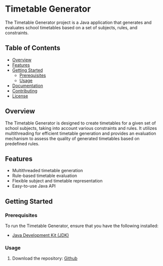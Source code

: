 # Timetable Generator

The Timetable Generator project is a Java application that generates and evaluates school timetables based on a set of
subjects, rules, and constraints.

## Table of Contents

- [Overview](#overview)
- [Features](#features)
- [Getting Started](#getting-started)
    - [Prerequisites](#prerequisites)
    - [Usage](#usage)
- [Documentation](#documentation)
- [Contributing](#contributing)
- [License](#license)

## Overview

The Timetable Generator is designed to create timetables for a given set of school subjects, taking into account various
constraints and rules. It utilizes multithreading for efficient timetable generation and provides an evaluation
mechanism to assess the quality of generated timetables based on predefined rules.

## Features

- Multithreaded timetable generation
- Rule-based timetable evaluation
- Flexible subject and timetable representation
- Easy-to-use Java API

## Getting Started

### Prerequisites

To run the Timetable Generator, ensure that you have the following installed:

- [Java Development Kit (JDK)](https://www.oracle.com/java/technologies/javase-downloads.html)

### Usage

1. Download the repository:
   [Github](https://www.oracle.com/java/technologies/javase-downloads.html)

   